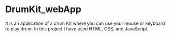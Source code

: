 # DrumKit_webApp
It is an application of a drum Kit where you can use your mouse or keyboard to play drum. In this project I have used HTML, CSS, and JavaScript.
